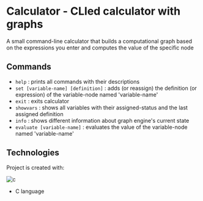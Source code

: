 # Calculator - CLIed calculator with graphs
A small command-line calculator that builds a computational graph based on the expressions you enter and computes the value of the specific node

## Commands
* `help` : prints all commands with their descriptions
* `set [variable-name] [definition]` : adds (or reassign) the definition (or expression) of the variable-node named 'variable-name'
* `exit` : exits calculator
* `showvars` : shows all variables with their assigned-status and the last assigned definition
* `info` : shows different information about graph engine's current state
* `evaluate [variable-name]` : evaluates the value of the variable-node named 'variable-name'

## Technologies
Project is created with:

![c](https://img.shields.io/badge/C-00599C?style=for-the-badge&logo=c&logoColor=white)
* C language
